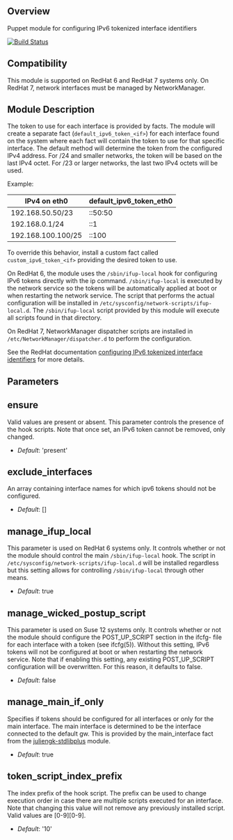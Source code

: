 ## Overview

Puppet module for configuring IPv6 tokenized interface identifiers

[![Build Status](https://travis-ci.org/boandersson/puppet-module-ipv6token.svg?branch=master)](https://travis-ci.org/boandersson/puppet-module-ipv6token)

## Compatibility

This module is supported on RedHat 6 and RedHat 7 systems only.
On RedHat 7, network interfaces must be managed by NetworkManager.

## Module Description

The token to use for each interface is provided by facts. The module will create a separate fact (`default_ipv6_token_<if>`) for each interface found on the system where each fact will contain the token to use for that specific interface.
The default method will determine the token from the configured IPv4 address. For /24 and smaller networks, the token will be based on the last IPv4 octet.
For /23 or larger networks, the last two IPv4 octets will be used.

Example:

IPv4 on eth0 | default_ipv6_token_eth0
-------------|------------------------
192.168.50.50/23   | ::50:50
192.168.0.1/24     | ::1
192.168.100.100/25 | ::100

To override this behavior, install a custom fact called `custom_ipv6_token_<if>` providing the desired token to use.

On RedHat 6, the module uses the `/sbin/ifup-local` hook for configuring IPv6 tokens directly with the ip command. `/sbin/ifup-local` is executed by the network service so the tokens will be automatically applied at boot or when restarting the network service.
The script that performs the actual configuration will be installed in `/etc/sysconfig/network-scripts/ifup-local.d`. The `/sbin/ifup-local` script provided by this module will execute all scripts found in that directory.

On RedHat 7, NetworkManager dispatcher scripts are installed in `/etc/NetworkManager/dispatcher.d` to perform the configuration.

See the RedHat documentation [configuring IPv6 tokenized interface identifiers](https://access.redhat.com/documentation/en-US/Red_Hat_Enterprise_Linux/6/html/Deployment_Guide/s2-Configuring_IPv6_Tokenized_Interface_Identifiers.html) for more details.

## Parameters

ensure
------
Valid values are present or absent. This parameter controls the presence of the hook scripts.
Note that once set, an IPv6 token cannot be removed, only changed.

- *Default*: 'present'

exclude_interfaces
------------------
An array containing interface names for which ipv6 tokens should not be configured.

- *Default*: []

manage_ifup_local
-----------------
This parameter is used on RedHat 6 systems only.
It controls whether or not the module should control the main `/sbin/ifup-local` hook. The script in `/etc/sysconfig/network-scripts/ifup-local.d` will be installed regardless but this setting allows for controlling `/sbin/ifup-local` through other means.

- *Default*: true

manage_wicked_postup_script
---------------------------
This parameter is used on Suse 12 systems only.
It controls whether or not the module should configure the
POST_UP_SCRIPT section in the ifcfg-<interface> file for each
interface with a token (see ifcfg(5)).
Without this setting, IPv6 tokens will not be configured at boot
or when restarting the network service.
Note that if enabling this setting, any existing POST_UP_SCRIPT configuration will be overwritten. For this reason, it defaults to false.

- *Default*: false

manage_main_if_only
-------------------
Specifies if tokens should be configured for all interfaces or only for the main interface. The main interface is determined to be the interface connected to the default gw. This is provided by the main_interface fact from the [juliengk-stdlibplus](https://github.com/juliengk/puppet-stdlibplus) module.

- *Default*: true

token_script_index_prefix
-------------------------
The index prefix of the hook script. The prefix can be used to change execution order in case there are multiple scripts executed for an interface.
Note that changing this value will not remove any previously installed script.
Valid values are [0-9][0-9].

- *Default*: '10'
